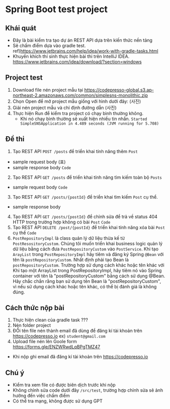 # Spring Boot test project
## Khái quát
* Đây là bài kiểm tra tạo dự án REST API dựa trên kiến thức nền tảng
* Sẽ chấm điểm dựa vào gradle test. ref)https://www.jetbrains.com/help/idea/work-with-gradle-tasks.html
* Khuyến khích thí sinh thực hiện bài thi trên IntelliJ IDEA. https://www.jetbrains.com/idea/download/?section=windows

## Project test
1. Download file nén project mẫu tại https://codepresso-global.s3.ap-northeast-2.amazonaws.com/common/simplesns-monolithic.zip
2. Chọn Open để mở project mẫu giống với hình dưới đây:
   (사진)
3. Giải nén project mẫu và chỉ định đường dẫn
   (사진)
4. Thực hiện Run để kiểm tra project có chạy bình thường không.
   * Khi nó chạy bình thường sẽ xuất hiện nhiều tin nhắn. `Started SimpleSNSApplication in 4.489 seconds (JVM running for 5.708)`

## Đề thi
 1. Tạo REST API `POST /posts` để triển khai tính năng thêm `Post`
 * sample request body
      (표)
 * sample response body
   `Code`
 2. Tạo REST API `GET /posts` để triển khai tính năng tìm kiếm toàn bộ `Posts`
 * sample request body
   `Code`
 3. Tạo REST API `GET /posts/{postId}` để triển khai tìm kiếm `Post` cụ thể.
 * sample response body
 4. Tạo REST API `GET /posts/{postId}` để chỉnh sửa để trả về status 404 HTTP trong trường hợp không có bài `Post`
   `Code`
 5. Tạo REST API `DELETE /post/{postId}`  để triển khai tính năng xóa bài `Post` cụ thể
    `Code`
 6. `PostRepositoryImpl` là class quản lý dữ liệu thừa kế từ `PostResositoryCustom`. Chúng tôi muốn triển khai business logic quản lý dữ liệu bằng cách đưa `PostRepositoryCustom` vào `PostService`. Khi tạo `ArayList` trong `PostRepositoryImpl` hãy tiêm và đăng ký Spring `@Bean` với tên là `postRepositoryCustom`. Nhất định phải tạo Bean là `postRepositoryCustom`. Trường hợp sử dụng cách khác hoặc tên khác với
Khi tạo một ArrayList trong PostRepositoryImpl, hãy tiêm nó vào Spring container với tên là "postRepositoryCustom" bằng cách sử dụng @Bean. Hãy chắc chắn rằng bạn sử dụng tên Bean là "postRepositoryCustom", vì nếu sử dụng cách khác hoặc tên khác, có thể bị đánh giá là không đúng.


## Cách thức nộp bài
1. Thực hiện clean của gradle task ???
2. Nén folder project
3. ĐỔi tên file nén thành email đã dùng để đăng kí tài khoản trên  https://codepresso.io ex) `student@gmail.com`
4. Upload file nén lên Goole form https://forms.gle/ENZWRwdLqBPgTMZ47
* Khi nộp ghi email đã đăng kí tài khoản trên https://codepresso.io

## Chú ý
* Kiểm tra xem file có được biên dịch trước khi nộp
* Không chỉnh sửa code dưới đây `/src/test`, trường hợp chỉnh sửa sẽ ảnh hưởng đến việc chấm điểm
* Có thể tra mạng, không được sử dụng GPT

   
